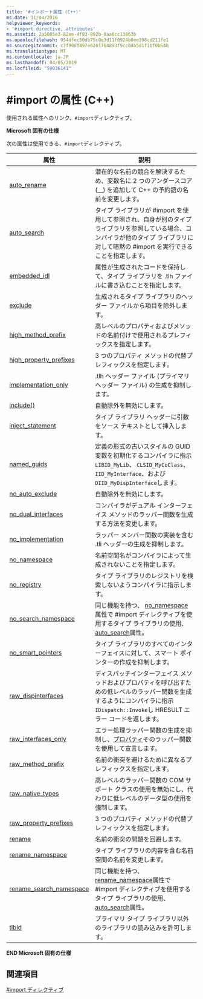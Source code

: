 ```yaml
---
title: '#インポート属性 (C++)'
ms.date: 11/04/2016
helpviewer_keywords:
- '#import directive, attributes'
ms.assetid: 2a5085e3-82ee-4f83-892b-0aa6cc13863b
ms.openlocfilehash: 954dfec50db75c0e3d11f0924b0ee398cd211fe1
ms.sourcegitcommit: c7f90df497e6261764893f9cc04b5d1f1bf0b64b
ms.translationtype: MT
ms.contentlocale: ja-JP
ms.lasthandoff: 04/05/2019
ms.locfileid: "59036141"
---
```

# <a name="import-attributes-c"></a>#import の属性 (C++)
使用される属性へのリンク、`#import`ディレクティブ。

**Microsoft 固有の仕様**

次の属性は使用できる、`#import`ディレクティブ。

|属性|説明|
|---------------|-----------------|
|[auto_rename](../preprocessor/auto-rename.md)|潜在的な名前の競合を解決するため、変数名に 2 つのアンダースコア (__) を追加して C++ の予約語の名前を変更します。|
|[auto_search](../preprocessor/auto-search.md)|タイプ ライブラリが #import を使用して参照され、自身が別のタイプ ライブラリを参照している場合、コンパイラが他のタイプ ライブラリに対して暗黙の #import を実行できることを指定します。|
|[embedded_idl](../preprocessor/embedded-idl.md)|属性が生成されたコードを保持して、タイプ ライブラリを .tlh ファイルに書き込むことを指定します。|
|[exclude](../preprocessor/exclude-hash-import.md)|生成されるタイプ ライブラリのヘッダー ファイルから項目を除外します。|
|[high_method_prefix](../preprocessor/high-method-prefix.md)|高レベルのプロパティおよびメソッドの名前付けで使用されるプレフィックスを指定します。|
|[high_property_prefixes](../preprocessor/high-property-prefixes.md)|3 つのプロパティ メソッドの代替プレフィックスを指定します。|
|[implementation_only](../preprocessor/implementation-only.md)|.tlh ヘッダー ファイル (プライマリ ヘッダー ファイル) の生成を抑制します。|
|[include()](../preprocessor/include-parens.md)|自動除外を無効にします。|
|[inject_statement](../preprocessor/inject-statement.md)|タイプ ライブラリ ヘッダーに引数をソース テキストとして挿入します。|
|[named_guids](../preprocessor/named-guids.md)|定義の形式の古いスタイルの GUID 変数を初期化するコンパイラに指示`LIBID_MyLib`、 `CLSID_MyCoClass`、 `IID_MyInterface`、および`DIID_MyDispInterface`します。|
|[no_auto_exclude](../preprocessor/no-auto-exclude.md)|自動除外を無効にします。|
|[no_dual_interfaces](../preprocessor/no-dual-interfaces.md)|コンパイラがデュアル インターフェイス メソッドのラッパー関数を生成する方法を変更します。|
|[no_implementation](../preprocessor/no-implementation.md)|ラッパー メンバー関数の実装を含む .tli ヘッダーの生成を抑制します。|
|[no_namespace](../preprocessor/no-namespace.md)|名前空間名がコンパイラによって生成されないことを指定します。|
|[no_registry](../preprocessor/no-registry.md)|タイプ ライブラリのレジストリを検索しないようコンパイラに指示します。|
|[no_search_namespace](../preprocessor/no-search-namespace.md)|同じ機能を持つ、 [no_namespace](../preprocessor/no-namespace.md)属性で #import ディレクティブを使用するタイプ ライブラリの使用、 [auto_search](../preprocessor/auto-search.md)属性。|
|[no_smart_pointers](../preprocessor/no-smart-pointers.md)|タイプ ライブラリのすべてのインターフェイスに対して、スマート ポインターの作成を抑制します。|
|[raw_dispinterfaces](../preprocessor/raw-dispinterfaces.md)|ディスパッチインターフェイス メソッドおよびプロパティを呼び出すための低レベルのラッパー関数を生成するようにコンパイラに指示`IDispatch::Invoke`し HRESULT エラー コードを返します。|
|[raw_interfaces_only](../preprocessor/raw-interfaces-only.md)|エラー処理ラッパー関数の生成を抑制し、[プロパティ](../cpp/property-cpp.md)そのラッパー関数を使用して宣言します。|
|[raw_method_prefix](../preprocessor/raw-method-prefix.md)|名前の衝突を避けるために異なるプレフィックスを指定します。|
|[raw_native_types](../preprocessor/raw-native-types.md)|高レベルのラッパー関数の COM サポート クラスの使用を無効にし、代わりに低レベルのデータ型の使用を強制します。|
|[raw_property_prefixes](../preprocessor/raw-property-prefixes.md)|3 つのプロパティ メソッドの代替プレフィックスを指定します。|
|[rename](../preprocessor/rename-hash-import.md)|名前の衝突の問題を回避します。|
|[rename_namespace](../preprocessor/rename-namespace.md)|タイプ ライブラリの内容を含む名前空間の名前を変更します。|
|[rename_search_namespace](../preprocessor/rename-search-namespace.md)|同じ機能を持つ、 [rename_namespace](../preprocessor/rename-namespace.md)属性で #import ディレクティブを使用するタイプ ライブラリの使用、 [auto_search](../preprocessor/auto-search.md)属性。|
|[tlbid](../preprocessor/tlbid.md)|プライマリ タイプ ライブラリ以外のライブラリの読み込みを許可します。|

**END Microsoft 固有の仕様**

## <a name="see-also"></a>関連項目

[#import ディレクティブ](../preprocessor/hash-import-directive-cpp.md)